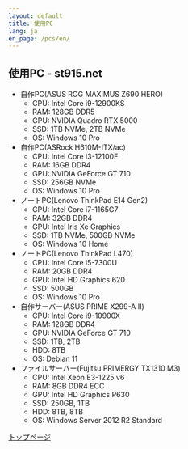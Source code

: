 ```yaml
---
layout: default
title: 使用PC
lang: ja
en_page: /pcs/en/
---
```


## 使用PC - st915.net

- 自作PC(ASUS ROG MAXIMUS Z690 HERO)
  - CPU: Intel Core i9-12900KS
  - RAM: 128GB DDR5
  - GPU: NVIDIA Quadro RTX 5000
  - SSD: 1TB NVMe, 2TB NVMe
  - OS: Windows 10 Pro
- 自作PC(ASRock H610M-ITX/ac)
  - CPU: Intel Core i3-12100F
  - RAM: 16GB DDR4
  - GPU: NVIDIA GeForce GT 710
  - SSD: 256GB NVMe
  - OS: Windows 10 Pro
- ノートPC(Lenovo ThinkPad E14 Gen2)
  - CPU: Intel Core i7-1165G7
  - RAM: 32GB DDR4
  - GPU: Intel Iris Xe Graphics
  - SSD: 1TB NVMe, 500GB NVMe
  - OS: Windows 10 Home
- ノートPC(Lenovo ThinkPad L470)
  - CPU: Intel Core i5-7300U
  - RAM: 20GB DDR4
  - GPU: Intel HD Graphics 620
  - SSD: 500GB
  - OS: Windows 10 Pro
- 自作サーバー(ASUS PRIME X299-A II)
  - CPU: Intel Core i9-10900X
  - RAM: 128GB DDR4
  - GPU: NVIDIA GeForce GT 710
  - SSD: 1TB, 2TB
  - HDD: 8TB
  - OS: Debian 11
- ファイルサーバー(Fujitsu PRIMERGY TX1310 M3)
  - CPU: Intel Xeon E3-1225 v6
  - RAM: 8GB DDR4 ECC
  - GPU: Intel HD Graphics P630
  - SSD: 250GB, 1TB
  - HDD: 8TB, 8TB
  - OS: Windows Server 2012 R2 Standard

[トップページ](/)
